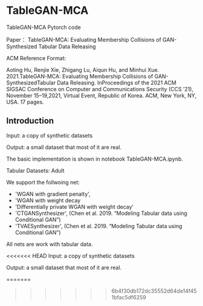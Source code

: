 # TableGAN-MCA

TableGAN-MCA Pytorch code

Paper： TableGAN-MCA: Evaluating Membership Collisions of GAN-Synthesized Tabular Data Releasing

ACM Reference Format:

Aoting  Hu,  Renjie  Xie,  Zhigang  Lu,  Aiqun  Hu,  and  Minhui  Xue.  2021.TableGAN-MCA: Evaluating Membership Collisions of GAN-SynthesizedTabular Data Releasing. InProceedings of the 2021 ACM SIGSAC Conference on Computer and Communications Security (CCS ’21), November 15–19,2021, Virtual Event, Republic of Korea. ACM, New York, NY, USA. 17 pages. 

## Introduction

Input: a copy of synthetic datasets

Output: a small dataset that most of it are real.


The basic implementation is shown in notebook TableGAN-MCA.ipynb.

Tabular Datasets: Adult

We support the follwoing net:
-   'WGAN with gradient penalty',
-   'WGAN with weight decay
-   'Differentially private WGAN with weight decay'
-   'CTGANSynthesizer', (Chen et al. 2019. “Modeling Tabular data using Conditional GAN”)
-   'TVAESynthesizer', (Chen et al. 2019. “Modeling Tabular data using Conditional GAN”)

All nets are work with tabular data.



<<<<<<< HEAD
Input: a copy of synthetic datasets

Output: a small dataset that most of it are real.


=======
>>>>>>> 6b4f30db172dc35552d64de14f451bfac5df6259

